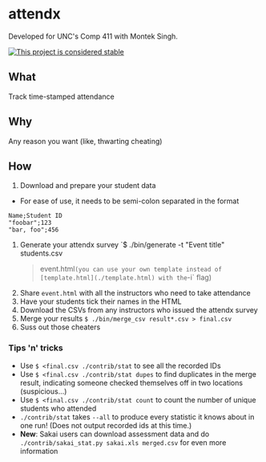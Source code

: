 # attendx

Developed for UNC's Comp 411 with Montek Singh.

[![This project is considered stable](https://img.shields.io/badge/status-stable-success.svg)](https://benknoble.github.io/status/stable/)

## What

Track time-stamped attendance

## Why

Any reason you want (like, thwarting cheating)

## How

1. Download and prepare your student data
  - For ease of use, it needs to be semi-colon separated in the format
```
Name;Student ID
"foobar";123
"bar, foo";456
```
1. Generate your attendx survey `$ ./bin/generate -t "Event title" students.csv
   > event.html` (you can use your own template instead of
   [template.html](./template.html) with the `-i` flag)
1. Share `event.html` with all the instructors who need to take attendance
1. Have your students tick their names in the HTML
1. Download the CSVs from any instructors who issued the attendx survey
1. Merge your results `$ ./bin/merge_csv result*.csv > final.csv`
1. Suss out those cheaters

### Tips 'n' tricks

- Use `$ <final.csv ./contrib/stat` to see all the recorded IDs
- Use `$ <final.csv ./contrib/stat dupes` to find duplicates in the merge
  result, indicating someone checked themselves off in two locations
  (suspicious...)
- Use `$ <final.csv ./contrib/stat count` to count the number of unique students
  who attended
- `./contrib/stat` takes `--all` to produce every statistic it knows about in
  one run! (Does not output recorded ids at this time.)
- **New**: Sakai users can download assessment data and do
  `./contrib/sakai_stat.py sakai.xls merged.csv` for even more information
